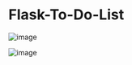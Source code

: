 # Flask-To-Do-List

![image](https://github.com/user-attachments/assets/d5d17fe2-5214-490b-8c6e-9a304a6d0808)

![image](https://github.com/user-attachments/assets/60222d64-79e7-47b0-86de-942b70064e8c)
